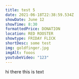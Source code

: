 ```yaml
---
title: test 5
date: 2021-06-18T22:38:59.534Z
showDate: June 12
showTime: 8:30
formattedPrice: DONATION
location: RED ROOSTER
showtype: FRIDAY FLICK
shortDesc: some test
img: goldfinger.jpg
imgAlt: fooos
youtubeVideo: "123"
---
```

hi there this is text